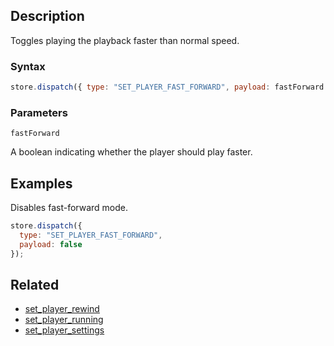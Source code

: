 ## Description

Toggles playing the playback faster than normal speed.

### Syntax

```js
store.dispatch({ type: "SET_PLAYER_FAST_FORWARD", payload: fastForward });
```

### Parameters

`fastForward`

A boolean indicating whether the player should play faster.

## Examples

Disables fast-forward mode.

```js
store.dispatch({
  type: "SET_PLAYER_FAST_FORWARD",
  payload: false
});
```

## Related

- [set_player_rewind](./set_player_rewind.md)
- [set_player_running](./set_player_running.md)
- [set_player_settings](./set_player_settings.md)
